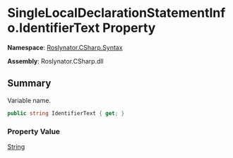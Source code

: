 # SingleLocalDeclarationStatementInfo\.IdentifierText Property

**Namespace**: [Roslynator.CSharp.Syntax](../../README.md)

**Assembly**: Roslynator\.CSharp\.dll

## Summary

Variable name\.

```csharp
public string IdentifierText { get; }
```

### Property Value

[String](https://docs.microsoft.com/en-us/dotnet/api/system.string)

